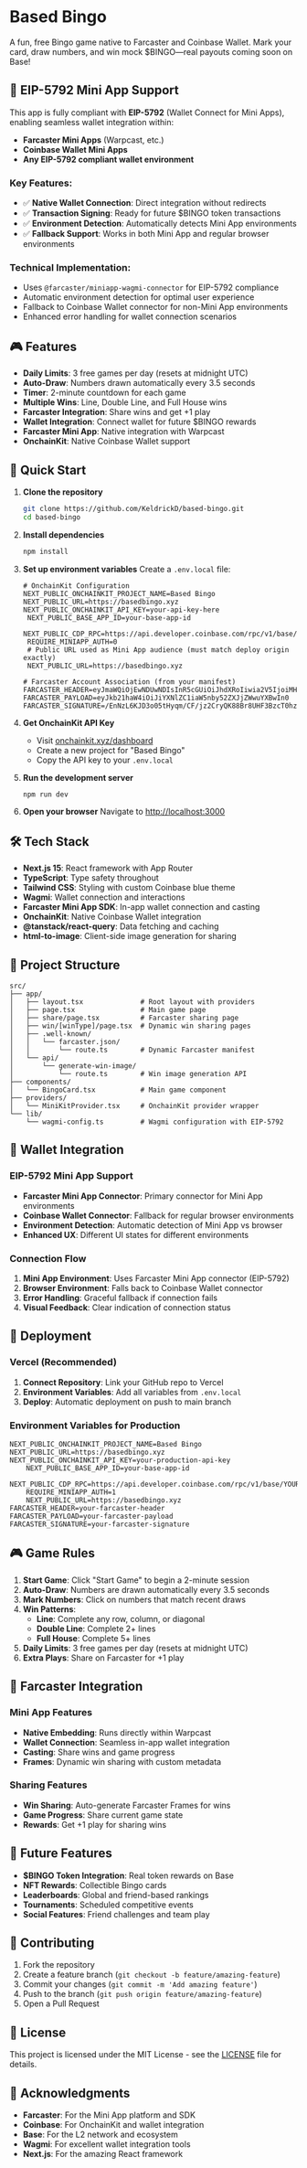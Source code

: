 # Based Bingo

A fun, free Bingo game native to Farcaster and Coinbase Wallet. Mark your card, draw numbers, and win mock $BINGO—real payouts coming soon on Base!

## 🎯 EIP-5792 Mini App Support

This app is fully compliant with **EIP-5792** (Wallet Connect for Mini Apps), enabling seamless wallet integration within:

- **Farcaster Mini Apps** (Warpcast, etc.)
- **Coinbase Wallet Mini Apps**
- **Any EIP-5792 compliant wallet environment**

### Key Features:
- ✅ **Native Wallet Connection**: Direct integration without redirects
- ✅ **Transaction Signing**: Ready for future $BINGO token transactions
- ✅ **Environment Detection**: Automatically detects Mini App environments
- ✅ **Fallback Support**: Works in both Mini App and regular browser environments

### Technical Implementation:
- Uses `@farcaster/miniapp-wagmi-connector` for EIP-5792 compliance
- Automatic environment detection for optimal user experience
- Fallback to Coinbase Wallet connector for non-Mini App environments
- Enhanced error handling for wallet connection scenarios

## 🎮 Features

- **Daily Limits**: 3 free games per day (resets at midnight UTC)
- **Auto-Draw**: Numbers drawn automatically every 3.5 seconds
- **Timer**: 2-minute countdown for each game
- **Multiple Wins**: Line, Double Line, and Full House wins
- **Farcaster Integration**: Share wins and get +1 play
- **Wallet Integration**: Connect wallet for future $BINGO rewards
- **Farcaster Mini App**: Native integration with Warpcast
- **OnchainKit**: Native Coinbase Wallet support

## 🚀 Quick Start

1. **Clone the repository**
   ```bash
   git clone https://github.com/KeldrickD/based-bingo.git
   cd based-bingo
   ```

2. **Install dependencies**
   ```bash
   npm install
   ```

3. **Set up environment variables**
   Create a `.env.local` file:
   ```
   # OnchainKit Configuration
   NEXT_PUBLIC_ONCHAINKIT_PROJECT_NAME=Based Bingo
   NEXT_PUBLIC_URL=https://basedbingo.xyz
   NEXT_PUBLIC_ONCHAINKIT_API_KEY=your-api-key-here
    NEXT_PUBLIC_BASE_APP_ID=your-base-app-id
    NEXT_PUBLIC_CDP_RPC=https://api.developer.coinbase.com/rpc/v1/base/YOUR_API_KEY_HERE
    REQUIRE_MINIAPP_AUTH=0
    # Public URL used as Mini App audience (must match deploy origin exactly)
    NEXT_PUBLIC_URL=https://basedbingo.xyz

   # Farcaster Account Association (from your manifest)
   FARCASTER_HEADER=eyJmaWQiOjEwNDUwNDIsInR5cGUiOiJhdXRoIiwia2V5IjoiMHgyZTM3MkEyNzFkQjI3NWNlMDRDOTdkM2RlNWZBMUIzM0QzZUJFNmRFIn0
   FARCASTER_PAYLOAD=eyJkb21haW4iOiJiYXNlZC1iaW5nby52ZXJjZWwuYXBwIn0
   FARCASTER_SIGNATURE=/EnNzL6KJD3o05tHyqm/CF/jz2CryQK88Br8UHF3BzcT0hzG8/+Rllh2C/bj3ohHI2eFjMijBkLbohdC7IQggRs=
   ```

4. **Get OnchainKit API Key**
   - Visit [onchainkit.xyz/dashboard](https://onchainkit.xyz/dashboard)
   - Create a new project for "Based Bingo"
   - Copy the API key to your `.env.local`

5. **Run the development server**
   ```bash
   npm run dev
   ```

6. **Open your browser**
   Navigate to [http://localhost:3000](http://localhost:3000)

## 🛠 Tech Stack

- **Next.js 15**: React framework with App Router
- **TypeScript**: Type safety throughout
- **Tailwind CSS**: Styling with custom Coinbase blue theme
- **Wagmi**: Wallet connection and interactions
- **Farcaster Mini App SDK**: In-app wallet connection and casting
- **OnchainKit**: Native Coinbase Wallet integration
- **@tanstack/react-query**: Data fetching and caching
- **html-to-image**: Client-side image generation for sharing

## 📁 Project Structure

```
src/
├── app/
│   ├── layout.tsx              # Root layout with providers
│   ├── page.tsx                # Main game page
│   ├── share/page.tsx          # Farcaster sharing page
│   ├── win/[winType]/page.tsx  # Dynamic win sharing pages
│   ├── .well-known/
│   │   └── farcaster.json/
│   │       └── route.ts        # Dynamic Farcaster manifest
│   └── api/
│       └── generate-win-image/
│           └── route.ts        # Win image generation API
├── components/
│   └── BingoCard.tsx           # Main game component
├── providers/
│   └── MiniKitProvider.tsx     # OnchainKit provider wrapper
└── lib/
    └── wagmi-config.ts         # Wagmi configuration with EIP-5792
```

## 🎯 Wallet Integration

### EIP-5792 Mini App Support
- **Farcaster Mini App Connector**: Primary connector for Mini App environments
- **Coinbase Wallet Connector**: Fallback for regular browser environments
- **Environment Detection**: Automatic detection of Mini App vs browser
- **Enhanced UX**: Different UI states for different environments

### Connection Flow
1. **Mini App Environment**: Uses Farcaster Mini App connector (EIP-5792)
2. **Browser Environment**: Falls back to Coinbase Wallet connector
3. **Error Handling**: Graceful fallback if connection fails
4. **Visual Feedback**: Clear indication of connection status

## 🚀 Deployment

### Vercel (Recommended)
1. **Connect Repository**: Link your GitHub repo to Vercel
2. **Environment Variables**: Add all variables from `.env.local`
3. **Deploy**: Automatic deployment on push to main branch

### Environment Variables for Production
```
NEXT_PUBLIC_ONCHAINKIT_PROJECT_NAME=Based Bingo
NEXT_PUBLIC_URL=https://basedbingo.xyz
NEXT_PUBLIC_ONCHAINKIT_API_KEY=your-production-api-key
    NEXT_PUBLIC_BASE_APP_ID=your-base-app-id
    NEXT_PUBLIC_CDP_RPC=https://api.developer.coinbase.com/rpc/v1/base/YOUR_API_KEY_HERE
    REQUIRE_MINIAPP_AUTH=1
    NEXT_PUBLIC_URL=https://basedbingo.xyz
FARCASTER_HEADER=your-farcaster-header
FARCASTER_PAYLOAD=your-farcaster-payload
FARCASTER_SIGNATURE=your-farcaster-signature
```

## 🎮 Game Rules

1. **Start Game**: Click "Start Game" to begin a 2-minute session
2. **Auto-Draw**: Numbers are drawn automatically every 3.5 seconds
3. **Mark Numbers**: Click on numbers that match recent draws
4. **Win Patterns**:
   - **Line**: Complete any row, column, or diagonal
   - **Double Line**: Complete 2+ lines
   - **Full House**: Complete 5+ lines
5. **Daily Limits**: 3 free games per day (resets at midnight UTC)
6. **Extra Plays**: Share on Farcaster for +1 play

## 🎯 Farcaster Integration

### Mini App Features
- **Native Embedding**: Runs directly within Warpcast
- **Wallet Connection**: Seamless in-app wallet integration
- **Casting**: Share wins and game progress
- **Frames**: Dynamic win sharing with custom metadata

### Sharing Features
- **Win Sharing**: Auto-generate Farcaster Frames for wins
- **Game Progress**: Share current game state
- **Rewards**: Get +1 play for sharing wins

## 🔮 Future Features

- **$BINGO Token Integration**: Real token rewards on Base
- **NFT Rewards**: Collectible Bingo cards
- **Leaderboards**: Global and friend-based rankings
- **Tournaments**: Scheduled competitive events
- **Social Features**: Friend challenges and team play

## 🤝 Contributing

1. Fork the repository
2. Create a feature branch (`git checkout -b feature/amazing-feature`)
3. Commit your changes (`git commit -m 'Add amazing feature'`)
4. Push to the branch (`git push origin feature/amazing-feature`)
5. Open a Pull Request

## 📄 License

This project is licensed under the MIT License - see the [LICENSE](LICENSE) file for details.

## 🙏 Acknowledgments

- **Farcaster**: For the Mini App platform and SDK
- **Coinbase**: For OnchainKit and wallet integration
- **Base**: For the L2 network and ecosystem
- **Wagmi**: For excellent wallet integration tools
- **Next.js**: For the amazing React framework
